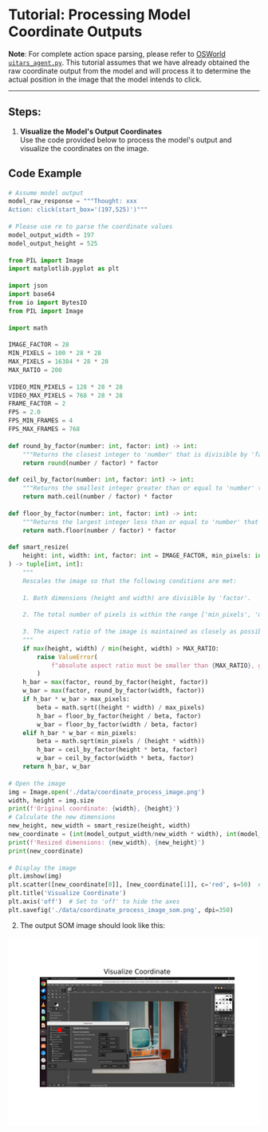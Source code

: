 
# Tutorial: Processing Model Coordinate Outputs

**Note**: For complete action space parsing, please refer to [OSWorld `uitars_agent.py`](https://github.com/xlang-ai/OSWorld/blob/main/mm_agents/uitars_agent.py). This tutorial assumes that we have already obtained the raw coordinate output from the model and will process it to determine the actual position in the image that the model intends to click.

---

## Steps:

1. **Visualize the Model's Output Coordinates**  
   Use the code provided below to process the model's output and visualize the coordinates on the image.

## Code Example
```python
# Assume model output
model_raw_response = """Thought: xxx
Action: click(start_box='(197,525)')"""

# Please use re to parse the coordinate values
model_output_width = 197
model_output_height = 525

from PIL import Image
import matplotlib.pyplot as plt

import json
import base64
from io import BytesIO
from PIL import Image

import math

IMAGE_FACTOR = 28
MIN_PIXELS = 100 * 28 * 28
MAX_PIXELS = 16384 * 28 * 28
MAX_RATIO = 200

VIDEO_MIN_PIXELS = 128 * 28 * 28
VIDEO_MAX_PIXELS = 768 * 28 * 28
FRAME_FACTOR = 2
FPS = 2.0
FPS_MIN_FRAMES = 4
FPS_MAX_FRAMES = 768

def round_by_factor(number: int, factor: int) -> int:
    """Returns the closest integer to 'number' that is divisible by 'factor'."""
    return round(number / factor) * factor

def ceil_by_factor(number: int, factor: int) -> int:
    """Returns the smallest integer greater than or equal to 'number' that is divisible by 'factor'."""
    return math.ceil(number / factor) * factor

def floor_by_factor(number: int, factor: int) -> int:
    """Returns the largest integer less than or equal to 'number' that is divisible by 'factor'."""
    return math.floor(number / factor) * factor

def smart_resize(
    height: int, width: int, factor: int = IMAGE_FACTOR, min_pixels: int = MIN_PIXELS, max_pixels: int = MAX_PIXELS
) -> tuple[int, int]:
    """
    Rescales the image so that the following conditions are met:

    1. Both dimensions (height and width) are divisible by 'factor'.

    2. The total number of pixels is within the range ['min_pixels', 'max_pixels'].

    3. The aspect ratio of the image is maintained as closely as possible.
    """
    if max(height, width) / min(height, width) > MAX_RATIO:
        raise ValueError(
            f"absolute aspect ratio must be smaller than {MAX_RATIO}, got {max(height, width) / min(height, width)}"
        )
    h_bar = max(factor, round_by_factor(height, factor))
    w_bar = max(factor, round_by_factor(width, factor))
    if h_bar * w_bar > max_pixels:
        beta = math.sqrt((height * width) / max_pixels)
        h_bar = floor_by_factor(height / beta, factor)
        w_bar = floor_by_factor(width / beta, factor)
    elif h_bar * w_bar < min_pixels:
        beta = math.sqrt(min_pixels / (height * width))
        h_bar = ceil_by_factor(height * beta, factor)
        w_bar = ceil_by_factor(width * beta, factor)
    return h_bar, w_bar

# Open the image
img = Image.open('./data/coordinate_process_image.png')
width, height = img.size
print(f'Original coordinate: {width}, {height}')
# Calculate the new dimensions
new_height, new_width = smart_resize(height, width)
new_coordinate = (int(model_output_width/new_width * width), int(model_output_height/new_height * height))
print(f'Resized dimensions: {new_width}, {new_height}')
print(new_coordinate)

# Display the image
plt.imshow(img)
plt.scatter([new_coordinate[0]], [new_coordinate[1]], c='red', s=50)  # Mark the point with a red dot
plt.title('Visualize Coordinate')
plt.axis('off')  # Set to 'off' to hide the axes
plt.savefig('./data/coordinate_process_image_som.png', dpi=350)
```

2. The output SOM image should look like this:

![Output SOM Image](./data/coordinate_process_image_som.png)